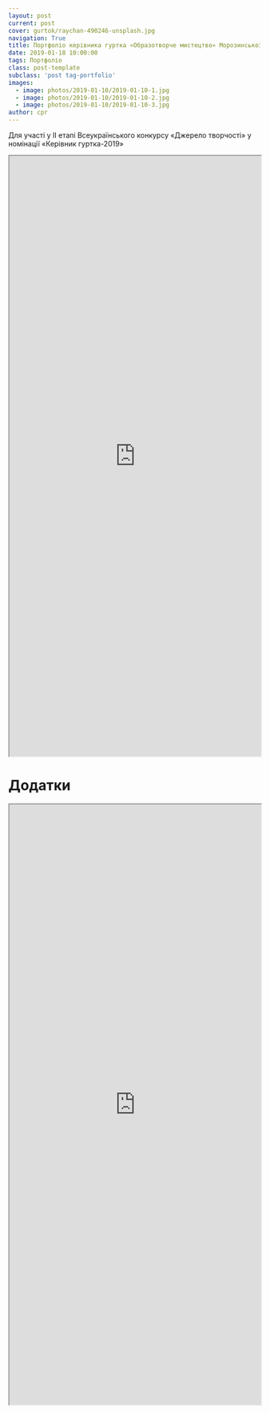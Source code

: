 ```yaml
---
layout: post
current: post
cover: gurtok/raychan-490246-unsplash.jpg
navigation: True
title: Портфоліо керівника гуртка «Образотворче мистецтво» Морозинської А.І.
date: 2019-01-18 10:00:00
tags: Портфоліо
class: post-template
subclass: 'post tag-portfolio'
images:
  - image: photos/2019-01-10/2019-01-10-1.jpg
  - image: photos/2019-01-10/2019-01-10-2.jpg
  - image: photos/2019-01-10/2019-01-10-3.jpg
author: cpr
---
```


Для участі у ІІ етапі Всеукраїнського конкурсу «Джерело творчості» у номінації «Керівник гуртка-2019»

<iframe src="https://drive.google.com/file/d/1wJezfihJsIls84GKwEZxWYXnD_9tUszB/preview" width="100%" height="1200"></iframe>

# Додатки

<iframe src="https://drive.google.com/file/d/1GlexTXXJSjFOZAuUuldIfLMgyQpXZ5g6/preview" width="100%" height="1200"></iframe>
